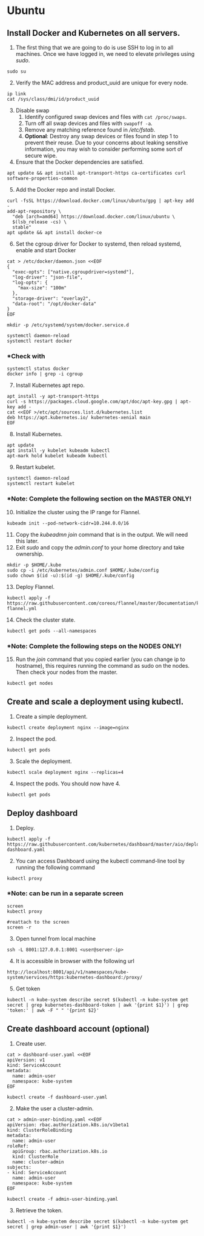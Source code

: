 # Ubuntu
## Install Docker and Kubernetes on all servers.
1. The first thing that we are going to do is use SSH to log in to all machines. Once we have logged in, we need to elevate privileges using _sudo_.
```
sudo su
```
2. Verify the MAC address and product_uuid are unique for every node.
```
ip link
cat /sys/class/dmi/id/product_uuid
```
3. Disable swap
   1. Identify configured swap devices and files with ```cat /proc/swaps```.
   2. Turn off all swap devices and files with ```swapoff -a```.
   3. Remove any matching reference found in */etc/fstab*.
   4. **Optional**: Destroy any swap devices or files found in step 1 to prevent their reuse. Due to your concerns about leaking sensitive information, you may wish to consider performing some sort of secure wipe.
4. Ensure that the Docker dependencies are satisfied.
```
apt update && apt install apt-transport-https ca-certificates curl software-properties-common
```
5. Add the Docker repo and install Docker.
```
curl -fsSL https://download.docker.com/linux/ubuntu/gpg | apt-key add -
add-apt-repository \
  "deb [arch=amd64] https://download.docker.com/linux/ubuntu \
  $(lsb_release -cs) \
  stable"
apt update && apt install docker-ce
```
6. Set the cgroup driver for Docker to systemd, then reload systemd, enable and start Docker
```
cat > /etc/docker/daemon.json <<EOF
{
  "exec-opts": ["native.cgroupdriver=systemd"],
  "log-driver": "json-file",
  "log-opts": {
    "max-size": "100m"
  },
  "storage-driver": "overlay2",
  "data-root": "/opt/docker-data"
}
EOF

mkdir -p /etc/systemd/system/docker.service.d

systemctl daemon-reload
systemctl restart docker
```
### *Check with
```
systemctl status docker
docker info | grep -i cgroup
```
7. Install Kubernetes apt repo.
```
apt install -y apt-transport-https
curl -s https://packages.cloud.google.com/apt/doc/apt-key.gpg | apt-key add -
cat <<EOF >/etc/apt/sources.list.d/kubernetes.list
deb https://apt.kubernetes.io/ kubernetes-xenial main
EOF
```
8. Install Kubernetes.
```
apt update
apt install -y kubelet kubeadm kubectl
apt-mark hold kubelet kubeadm kubectl
```
9. Restart kubelet.
```
systemctl daemon-reload
systemctl restart kubelet
```
### *Note: Complete the following section on the MASTER ONLY!
10. Initialize the cluster using the IP range for Flannel.
```
kubeadm init --pod-network-cidr=10.244.0.0/16
```
11. Copy the *kubeadmn join* command that is in the output. We will need this later.
12. Exit _sudo_ and copy the _admin.conf_ to your home directory and take ownership.
```
mkdir -p $HOME/.kube
sudo cp -i /etc/kubernetes/admin.conf $HOME/.kube/config
sudo chown $(id -u):$(id -g) $HOME/.kube/config
```
13. Deploy Flannel.
```
kubectl apply -f https://raw.githubusercontent.com/coreos/flannel/master/Documentation/kube-flannel.yml
```
14. Check the cluster state.
```
kubectl get pods --all-namespaces
```
### *Note: Complete the following steps on the NODES ONLY!
15. Run the _join_ command that you copied earlier (you can change ip to hostname), this requires running the command as sudo on the nodes. Then check your nodes from the master.
```
kubectl get nodes
```
## Create and scale a deployment using kubectl.
1. Create a simple deployment.
```
kubectl create deployment nginx --image=nginx
```
2. Inspect the pod.
```
kubectl get pods
```
3. Scale the deployment.
```
kubectl scale deployment nginx --replicas=4
```
4. Inspect the pods. You should now have 4.
```
kubectl get pods
```
## Deploy dashboard
1. Deploy.
```
kubectl apply -f https://raw.githubusercontent.com/kubernetes/dashboard/master/aio/deploy/recommended/kubernetes-dashboard.yaml
```
2. You can access Dashboard using the kubectl command-line tool by running the following command
```
kubectl proxy
```
### *Note: can be run in a separate screen
```
screen
kubectl proxy

#reattach to the screen
screen -r
```
3. Open tunnel from local machine
```
ssh -L 8001:127.0.0.1:8001 <user@server-ip>
```
4. It is accessible in browser with the following url
```
http://localhost:8001/api/v1/namespaces/kube-system/services/https:kubernetes-dashboard:/proxy/
```
5. Get token
```
kubectl -n kube-system describe secret $(kubectl -n kube-system get secret | grep kubernetes-dashboard-token | awk '{print $1}') | grep 'token:' | awk -F " " '{print $2}'
```
## Create dashboard account (optional)
1. Create user.
```
cat > dashboard-user.yaml <<EOF
apiVersion: v1
kind: ServiceAccount
metadata:
  name: admin-user
  namespace: kube-system
EOF

kubectl create -f dashboard-user.yaml
```
2. Make the user a cluster-admin.
```
cat > admin-user-binding.yaml <<EOF
apiVersion: rbac.authorization.k8s.io/v1beta1
kind: ClusterRoleBinding
metadata:
  name: admin-user
roleRef:
  apiGroup: rbac.authorization.k8s.io
  kind: ClusterRole
  name: cluster-admin
subjects:
- kind: ServiceAccount
  name: admin-user
  namespace: kube-system
EOF

kubectl create -f admin-user-binding.yaml
```
3. Retrieve the token.
```
kubectl -n kube-system describe secret $(kubectl -n kube-system get secret | grep admin-user | awk '{print $1}')
```